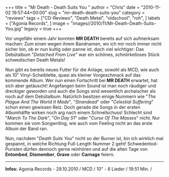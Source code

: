 +++
title = "Mr Death - Death Suits You "
author = "Chris"
date = "2010-11-02 19:57:44+00:00"
slug = "mr-death-death-suits-you"
category = "reviews"
tags = ["CD-Reviews", "Death Metal", "oldschool", "roh", ]
labels = ["Agonia Records", ]
image = "images//2010/11/Mr-Death-Death-Suits-You.jpg"
legacy = true
+++

Vor ungefähr einem Jahr konnten **MR DEATH** bereits auf sich aufmerksam machen: Zum einen wegen ihrem Bandnamen, wo ich mir noch immer nicht sicher bin, ob er nun kultig oder panne ist, doch viel wichtiger: Das Debütalbum "_Detached From Live_" war ein schönes, schnörkelloses Stück schwedischen Death Metals!

Nun gibt es bereits neues Futter für die Anlage, sowohl als MCD, wie auch als 10" Vinyl-Scheiblette, quasi als kleiner Vorgeschmack auf das kommende Album. Wer nun einen Fortschritt bei **MR DEATH** erwartet, hat sich aber getäuscht! Angefangen beim Sound ist man noch räudiger und dreckiger geworden und auch die Songs sind wesentlich archaischer als noch auf dem Debütalbum. Natürlich besitzen einige Nummern wie "_The Plague And The World It Made_", "_Strandead_" oder "_Celestial Suffering_" schon einen gewissen Reiz. Doch gerade die Songs in der ersten Albumhälfte wirken noch arg nach einem Schnellschuss! Schlecht sind "_March To The Dark_", "_On Day 51_" oder "_Curse Of The Masses_" nicht. Nur kommen sie vom Songwriting, wie auch vom Feeling nicht an das erste Album der Band ran.

Nun, nachdem "_Death Suits You_" nicht so der Burner ist, bin ich wirklich mal gespannt, in welche Richtung Full-Length Nummer 2 geht! Schwedentod-Puristen dürfen dennoch gerne reinhören und auf die alten Tage von **Entombed**, **Dismember**, **Grave** oder **Carnage** feiern.





---
**Infos:**
Agonia Records - 29.10.2010 / 
MCD / 10" - 6 Lieder / 19:51 Min. / 
